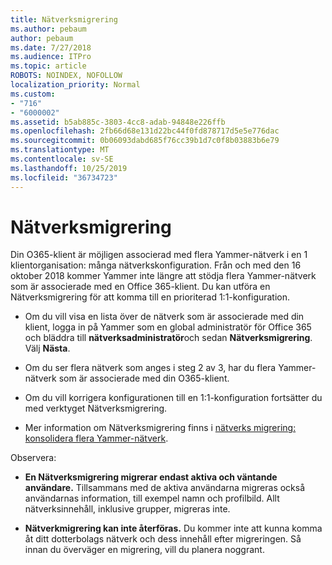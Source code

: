 ```yaml
---
title: Nätverksmigrering
ms.author: pebaum
author: pebaum
ms.date: 7/27/2018
ms.audience: ITPro
ms.topic: article
ROBOTS: NOINDEX, NOFOLLOW
localization_priority: Normal
ms.custom:
- "716"
- "6000002"
ms.assetid: b5ab885c-3803-4cc8-adab-94848e226ffb
ms.openlocfilehash: 2fb66d68e131d22bc44f0fd878717d5e5e776dac
ms.sourcegitcommit: 0b06093dabd685f76cc39b1d7c0f8b03883b6e79
ms.translationtype: MT
ms.contentlocale: sv-SE
ms.lasthandoff: 10/25/2019
ms.locfileid: "36734723"
---
```

# <a name="network-migration"></a>Nätverksmigrering

Din O365-klient är möjligen associerad med flera Yammer-nätverk i en 1 klientorganisation: många nätverkskonfiguration. Från och med den 16 oktober 2018 kommer Yammer inte längre att stödja flera Yammer-nätverk som är associerade med en Office 365-klient. Du kan utföra en Nätverksmigrering för att komma till en prioriterad 1:1-konfiguration.
  
- Om du vill visa en lista över de nätverk som är associerade med din klient, logga in på Yammer som en global administratör för Office 365 och bläddra till **nätverksadministratör**och sedan **Nätverksmigrering**. Välj **Nästa**.

- Om du ser flera nätverk som anges i steg 2 av 3, har du flera Yammer-nätverk som är associerade med din O365-klient.

- Om du vill korrigera konfigurationen till en 1:1-konfiguration fortsätter du med verktyget Nätverksmigrering.

- Mer information om Nätverksmigrering finns i [nätverks migrering: konsolidera flera Yammer-nätverk](https://docs.microsoft.com/yammer/configure-your-yammer-network/consolidate-multiple-yammer-networks).

Observera:
  
- **En Nätverksmigrering migrerar endast aktiva och väntande användare.** Tillsammans med de aktiva användarna migreras också användarnas information, till exempel namn och profilbild. Allt nätverksinnehåll, inklusive grupper, migreras inte.

- **Nätverkmigrering kan inte återföras.** Du kommer inte att kunna komma åt ditt dotterbolags nätverk och dess innehåll efter migreringen. Så innan du överväger en migrering, vill du planera noggrant.
